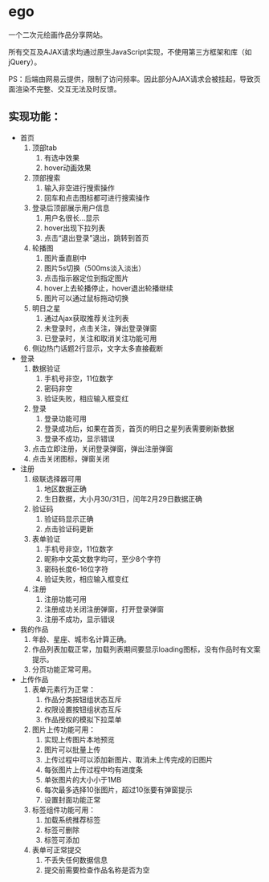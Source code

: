 # ego

一个二次元绘画作品分享网站。

所有交互及AJAX请求均通过原生JavaScript实现，不使用第三方框架和库（如jQuery）。

PS：后端由网易云提供，限制了访问频率。因此部分AJAX请求会被挂起，导致页面渲染不完整、交互无法及时反馈。

## 实现功能：
* 首页
    1. 顶部tab
        1. 有选中效果
        1. hover动画效果
    1. 顶部搜索
        1. 输入非空进行搜索操作
        1. 回车和点击图标都可进行搜索操作
    1. 登录后顶部展示用户信息
        1. 用户名很长…显示
        1. hover出现下拉列表
        1. 点击“退出登录”退出，跳转到首页
    1. 轮播图
        1. 图片垂直剧中
        1. 图片5s切换（500ms淡入淡出）
        1. 点击指示器定位到指定图片
        1. hover上去轮播停止，hover退出轮播继续
        1. 图片可以通过鼠标拖动切换
    1. 明日之星
        1. 通过Ajax获取推荐关注列表
        1. 未登录时，点击关注，弹出登录弹窗
        1. 已登录时，关注和取消关注功能可用
    1. 侧边热门话题2行显示，文字太多直接截断
* 登录
    1. 数据验证
        1. 手机号非空，11位数字
        1. 密码非空
        1. 验证失败，相应输入框变红
    1. 登录
        1. 登录功能可用
        1. 登录成功后，如果在首页，首页的明日之星列表需要刷新数据
        1. 登录不成功，显示错误
    1. 点击立即注册，关闭登录弹窗，弹出注册弹窗
    1. 点击关闭图标，弹窗关闭
* 注册
    1. 级联选择器可用
        1. 地区数据正确
        1. 生日数据，大小月30/31日，闰年2月29日数据正确
    1. 验证码
        1. 验证码显示正确
        1. 点击验证码更新
    1. 表单验证
        1. 手机号非空，11位数字
        1. 昵称中文英文数字均可，至少8个字符
        1. 密码长度6-16位字符
        1. 验证失败，相应输入框变红
    1. 注册
        1. 注册功能可用
        1. 注册成功关闭注册弹窗，打开登录弹窗
        1. 注册不成功，显示错误
* 我的作品
    1. 年龄、星座、城市名计算正确。
    1. 作品列表加载正常，加载列表期间要显示loading图标，没有作品时有文案提示。
    1. 分页功能正常可用。
* 上传作品
    1. 表单元素行为正常：
        1. 作品分类按钮组状态互斥
        1. 权限设置按钮组状态互斥
        1. 作品授权的模拟下拉菜单
    1. 图片上传功能可用：
        1. 实现上传图片本地预览
        1. 图片可以批量上传
        1. 上传过程中可以添加新图片、取消未上传完成的旧图片
        1. 每张图片上传过程中均有进度条
        1. 单张图片的大小小于1MB
        1. 每次最多选择10张图片，超过10张要有弹窗提示
        1. 设置封面功能正常
    1. 标签组件功能可用：
        1. 加载系统推荐标签
        1. 标签可删除
        1. 标签可添加
    1. 表单可正常提交
        1. 不丢失任何数据信息
        1. 提交前需要检查作品名称是否为空
